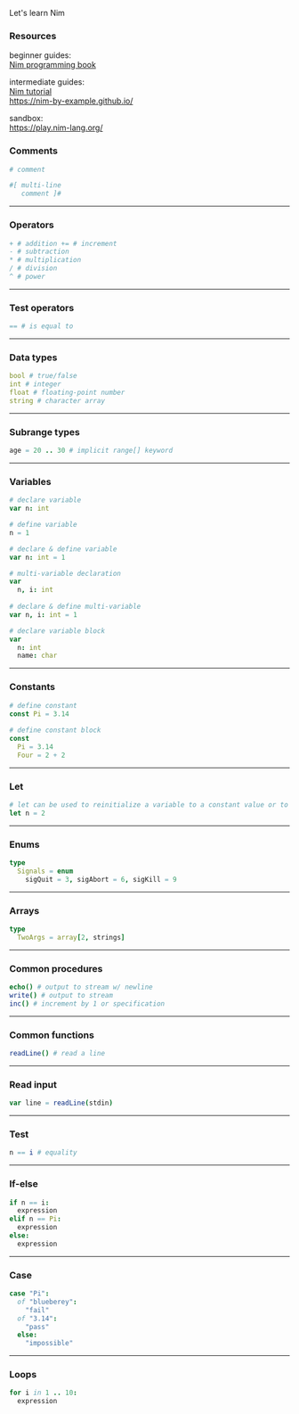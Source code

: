 Let's learn Nim


### Resources
beginner guides:  
[Nim programming book](https://github.com/StefanSalewski/NimProgrammingBook/blob/master/nimprogramming.adoc)

intermediate guides:  
[Nim tutorial](https://nim-lang.org/docs/tut1.html)  
https://nim-by-example.github.io/

sandbox:  
https://play.nim-lang.org/

### Comments
```nim
# comment

#[ multi-line 
   comment ]#
```

---

### Operators
```nim
+ # addition += # increment
- # subtraction
* # multiplication
/ # division
^ # power
```

---

### Test operators
```nim
== # is equal to
```
---

### Data types
```nim
bool # true/false
int # integer
float # floating-point number
string # character array
```

---

### Subrange types
```nim
age = 20 .. 30 # implicit range[] keyword
```

---

### Variables
```nim
# declare variable
var n: int

# define variable
n = 1

# declare & define variable
var n: int = 1

# multi-variable declaration
var
  n, i: int
  
# declare & define multi-variable
var n, i: int = 1

# declare variable block
var
  n: int
  name: char
```

---

### Constants
```nim
# define constant
const Pi = 3.14
  
# define constant block
const
  Pi = 3.14
  Four = 2 + 2
```

---

### Let
```nim
# let can be used to reinitialize a variable to a constant value or to store command output
let n = 2
```

---

### Enums
```nim
type
  Signals = enum
    sigQuit = 3, sigAbort = 6, sigKill = 9
```

---

### Arrays
```nim
type
  TwoArgs = array[2, strings]
```

---

### Common procedures
```nim
echo() # output to stream w/ newline
write() # output to stream
inc() # increment by 1 or specification
```

---

### Common functions
```nim
readLine() # read a line
```

---

### Read input
```nim
var line = readLine(stdin)
```

---

### Test
```nim
n == i # equality
```

---

### If-else
```nim
if n == i:
  expression
elif n == Pi:
  expression
else:
  expression
```

---

### Case
```nim
case "Pi":
  of "blueberey":
    "fail"
  of "3.14":
    "pass"
  else:
    "impossible"
```

---

### Loops
```nim
for i in 1 .. 10:
  expression
```
